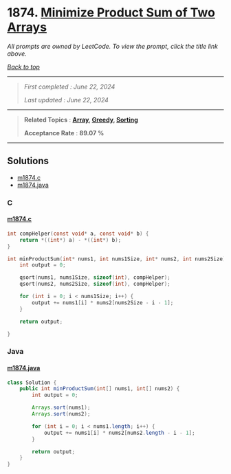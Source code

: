 # 1874. [Minimize Product Sum of Two Arrays](<https://leetcode.com/problems/minimize-product-sum-of-two-arrays>)

*All prompts are owned by LeetCode. To view the prompt, click the title link above.*

*[Back to top](<../README.md>)*

------

> *First completed : June 22, 2024*
>
> *Last updated : June 22, 2024*

------

> **Related Topics** : **[Array](<by_topic/Array.md>), [Greedy](<by_topic/Greedy.md>), [Sorting](<by_topic/Sorting.md>)**
>
> **Acceptance Rate** : **89.07 %**

------

## Solutions

- [m1874.c](<../my-submissions/m1874.c>)
- [m1874.java](<../my-submissions/m1874.java>)
### C
#### [m1874.c](<../my-submissions/m1874.c>)
```C
int compHelper(const void* a, const void* b) {
    return *((int*) a) - *((int*) b);
}

int minProductSum(int* nums1, int nums1Size, int* nums2, int nums2Size){
    int output = 0;

    qsort(nums1, nums1Size, sizeof(int), compHelper);
    qsort(nums2, nums2Size, sizeof(int), compHelper);

    for (int i = 0; i < nums1Size; i++) {
        output += nums1[i] * nums2[nums2Size - i - 1];
    }

    return output;

}
```

### Java
#### [m1874.java](<../my-submissions/m1874.java>)
```Java
class Solution {
    public int minProductSum(int[] nums1, int[] nums2) {
        int output = 0;

        Arrays.sort(nums1);
        Arrays.sort(nums2);

        for (int i = 0; i < nums1.length; i++) {
            output += nums1[i] * nums2[nums2.length - i - 1];
        }

        return output;
    }
}

```


